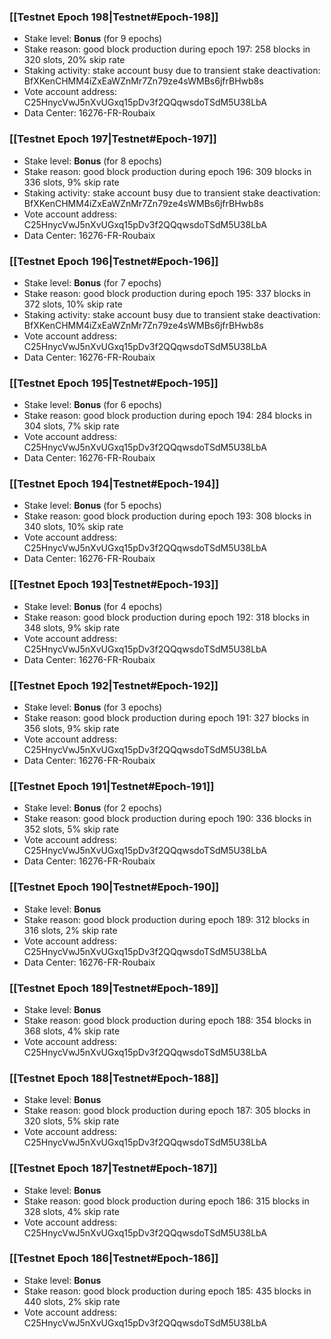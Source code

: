### [[Testnet Epoch 198|Testnet#Epoch-198]]
* Stake level: **Bonus** (for 9 epochs)
* Stake reason: good block production during epoch 197: 258 blocks in 320 slots, 20% skip rate
* Staking activity: stake account busy due to transient stake deactivation: BfXKenCHMM4iZxEaWZnMr7Zn79ze4sWMBs6jfrBHwb8s
* Vote account address: C25HnycVwJ5nXvUGxq15pDv3f2QQqwsdoTSdM5U38LbA
* Data Center: 16276-FR-Roubaix
### [[Testnet Epoch 197|Testnet#Epoch-197]]
* Stake level: **Bonus** (for 8 epochs)
* Stake reason: good block production during epoch 196: 309 blocks in 336 slots, 9% skip rate
* Staking activity: stake account busy due to transient stake deactivation: BfXKenCHMM4iZxEaWZnMr7Zn79ze4sWMBs6jfrBHwb8s
* Vote account address: C25HnycVwJ5nXvUGxq15pDv3f2QQqwsdoTSdM5U38LbA
* Data Center: 16276-FR-Roubaix
### [[Testnet Epoch 196|Testnet#Epoch-196]]
* Stake level: **Bonus** (for 7 epochs)
* Stake reason: good block production during epoch 195: 337 blocks in 372 slots, 10% skip rate
* Staking activity: stake account busy due to transient stake deactivation: BfXKenCHMM4iZxEaWZnMr7Zn79ze4sWMBs6jfrBHwb8s
* Vote account address: C25HnycVwJ5nXvUGxq15pDv3f2QQqwsdoTSdM5U38LbA
* Data Center: 16276-FR-Roubaix
### [[Testnet Epoch 195|Testnet#Epoch-195]]
* Stake level: **Bonus** (for 6 epochs)
* Stake reason: good block production during epoch 194: 284 blocks in 304 slots, 7% skip rate
* Vote account address: C25HnycVwJ5nXvUGxq15pDv3f2QQqwsdoTSdM5U38LbA
* Data Center: 16276-FR-Roubaix
### [[Testnet Epoch 194|Testnet#Epoch-194]]
* Stake level: **Bonus** (for 5 epochs)
* Stake reason: good block production during epoch 193: 308 blocks in 340 slots, 10% skip rate
* Vote account address: C25HnycVwJ5nXvUGxq15pDv3f2QQqwsdoTSdM5U38LbA
* Data Center: 16276-FR-Roubaix
### [[Testnet Epoch 193|Testnet#Epoch-193]]
* Stake level: **Bonus** (for 4 epochs)
* Stake reason: good block production during epoch 192: 318 blocks in 348 slots, 9% skip rate
* Vote account address: C25HnycVwJ5nXvUGxq15pDv3f2QQqwsdoTSdM5U38LbA
* Data Center: 16276-FR-Roubaix
### [[Testnet Epoch 192|Testnet#Epoch-192]]
* Stake level: **Bonus** (for 3 epochs)
* Stake reason: good block production during epoch 191: 327 blocks in 356 slots, 9% skip rate
* Vote account address: C25HnycVwJ5nXvUGxq15pDv3f2QQqwsdoTSdM5U38LbA
* Data Center: 16276-FR-Roubaix
### [[Testnet Epoch 191|Testnet#Epoch-191]]
* Stake level: **Bonus** (for 2 epochs)
* Stake reason: good block production during epoch 190: 336 blocks in 352 slots, 5% skip rate
* Vote account address: C25HnycVwJ5nXvUGxq15pDv3f2QQqwsdoTSdM5U38LbA
* Data Center: 16276-FR-Roubaix
### [[Testnet Epoch 190|Testnet#Epoch-190]]
* Stake level: **Bonus**
* Stake reason: good block production during epoch 189: 312 blocks in 316 slots, 2% skip rate
* Vote account address: C25HnycVwJ5nXvUGxq15pDv3f2QQqwsdoTSdM5U38LbA
* Data Center: 16276-FR-Roubaix
### [[Testnet Epoch 189|Testnet#Epoch-189]]
* Stake level: **Bonus**
* Stake reason: good block production during epoch 188: 354 blocks in 368 slots, 4% skip rate
* Vote account address: C25HnycVwJ5nXvUGxq15pDv3f2QQqwsdoTSdM5U38LbA
### [[Testnet Epoch 188|Testnet#Epoch-188]]
* Stake level: **Bonus**
* Stake reason: good block production during epoch 187: 305 blocks in 320 slots, 5% skip rate
* Vote account address: C25HnycVwJ5nXvUGxq15pDv3f2QQqwsdoTSdM5U38LbA
### [[Testnet Epoch 187|Testnet#Epoch-187]]
* Stake level: **Bonus**
* Stake reason: good block production during epoch 186: 315 blocks in 328 slots, 4% skip rate
* Vote account address: C25HnycVwJ5nXvUGxq15pDv3f2QQqwsdoTSdM5U38LbA
### [[Testnet Epoch 186|Testnet#Epoch-186]]
* Stake level: **Bonus**
* Stake reason: good block production during epoch 185: 435 blocks in 440 slots, 2% skip rate
* Vote account address: C25HnycVwJ5nXvUGxq15pDv3f2QQqwsdoTSdM5U38LbA